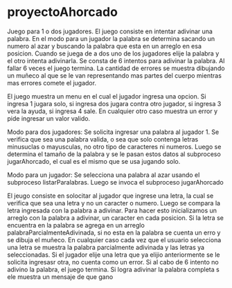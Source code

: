 # proyectoAhorcado
Juego para 1 o dos jugadores.
El juego consiste en intentar adivinar una palabra. En el modo para un jugador la palabra se determina sacando un numero al azar y buscando la palabra que esta en un arreglo en esa posicion. Cuando se juega de a dos uno de los jugadores elije la palabra y el otro intenta adivinarla.
Se consta de 6 intentos para adivinar la palabra. Al fallar 6 veces el juego termina.
La cantidad de errores se muestra dibujando un muñeco al que se le van representando mas partes del cuerpo mientras mas errores comete el jugador.

El juego muestra un menu en el cual el jugador ingresa una opcion. Si ingresa 1 jugara solo, si ingresa dos jugara contra otro jugador, si ingresa 3 vera la ayuda, si ingresa 4 sale. En cualquier otro caso muestra un error y pide ingresar un valor valido.

Modo para dos jugadores:
Se solicita ingresar una palabra al jugador 1. Se verifica que sea una palabra valida, o sea que solo contenga letras minusuclas o mayusculas, no otro tipo de caracteres ni numeros. Luego se determina el tamaño de la palabra y se le pasan estos datos al subproceso jugarAhorcado, el cual es el mismo que se usa jugando solo.

Modo para un jugador:
Se selecciona una palabra al azar usando el subproceso listarParalabras. Luego se invoca el subproceso jugarAhorcado

El jeugo consiste en solocitar al jugador que ingrese una letra, la cual se verifica que sea una letra y no un caracter o numero. Luego se compara la letra ingresada con la palabra a adivinar. Para hacer esto inicializamos un arreglo con la palabra a adivinar, un caracter en cada posicion. Si la letra se encuentra en la palabra se agrega en un arreglo palabraParcialmenteAdivinada, si no esta en la palabra se cuenta un erro y se dibuja el muñeco. En cualquier caso cada vez que el usuario selecciona una letra se muestra la palabra parcialmente adivinada y las letras ya seleccionadas. Si el jugador elije una letra que ya elijio anteriormente se le solicita ingresasr otra, no cuenta como un error.
Si al cabo de 6 intento no adivino la palabra, el juego termina. Si logra adivinar la palabra completa s ele muestra un mensaje de que gano
